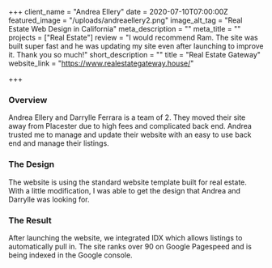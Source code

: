 +++
client_name = "Andrea Ellery"
date = 2020-07-10T07:00:00Z
featured_image = "/uploads/andreaellery2.png"
image_alt_tag = "Real Estate Web Design in California"
meta_description = ""
meta_title = ""
projects = ["Real Estate"]
review = "I would recommend Ram. The site was built super fast and he was updating my site even after launching to improve it. Thank you so much!"
short_description = ""
title = "Real Estate Gateway"
website_link = "https://www.realestategateway.house/"

+++
### Overview

Andrea Ellery and Darrylle Ferrara is a team of 2. They moved their site away from Placester due to high fees and complicated back end. Andrea trusted me to manage and update their website with an easy to use back end and manage their listings.

### The Design

The website is using the standard website template built for real estate. With a little modification, I was able to get the design that Andrea and Darrylle was looking for.

### The Result

After launching the website, we integrated IDX which allows listings to automatically pull in. The site ranks over 90 on Google Pagespeed and is being indexed in the Google console.